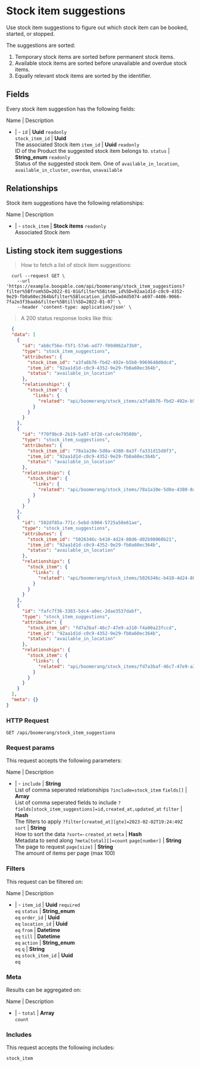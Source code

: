 # Stock item suggestions

Use stock item suggestions to figure out which stock item can be booked,
started, or stopped.

The suggestions are sorted:
  1. Temporary stock items are sorted before permanent stock items.
  2. Available stock items are sorted before unavailable and overdue stock items.
  3. Equally relevant stock items are sorted by the identifier.

## Fields
Every stock item suggestion has the following fields:

Name | Description
- | -
`id` | **Uuid** `readonly`<br>
`stock_item_id` | **Uuid** <br>The associated Stock item
`item_id` | **Uuid** `readonly`<br>ID of the Product the suggested stock item belongs to.
`status` | **String_enum** `readonly`<br>Status of the suggested stock item. One of `available_in_location`, `available_in_cluster`, `overdue`, `unavailable` 


## Relationships
Stock item suggestions have the following relationships:

Name | Description
- | -
`stock_item` | **Stock items** `readonly`<br>Associated Stock item


## Listing stock item suggestions



> How to fetch a list of stock item suggestions:

```shell
  curl --request GET \
    --url 'https://example.booqable.com/api/boomerang/stock_item_suggestions?filter%5Bfrom%5D=2022-01-01&filter%5Bitem_id%5D=92aa1d1d-c0c9-4352-9e29-fb0a60ec364b&filter%5Blocation_id%5D=ad4d5074-a697-4406-9066-7fa2e3f3baab&filter%5Btill%5D=2022-01-07' \
    --header 'content-type: application/json' \
```

> A 200 status response looks like this:

```json
  {
  "data": [
    {
      "id": "ab8cf56e-f5f1-57a6-ad77-f09d062a73b0",
      "type": "stock_item_suggestions",
      "attributes": {
        "stock_item_id": "a3fa8b76-fbd2-492e-b5b0-9969640d0dcd",
        "item_id": "92aa1d1d-c0c9-4352-9e29-fb0a60ec364b",
        "status": "available_in_location"
      },
      "relationships": {
        "stock_item": {
          "links": {
            "related": "api/boomerang/stock_items/a3fa8b76-fbd2-492e-b5b0-9969640d0dcd"
          }
        }
      }
    },
    {
      "id": "f70f9bc8-2b19-5a97-bf20-cafc4e79580b",
      "type": "stock_item_suggestions",
      "attributes": {
        "stock_item_id": "78a1a10e-5d0a-4380-8a3f-fa331d15d8f3",
        "item_id": "92aa1d1d-c0c9-4352-9e29-fb0a60ec364b",
        "status": "available_in_location"
      },
      "relationships": {
        "stock_item": {
          "links": {
            "related": "api/boomerang/stock_items/78a1a10e-5d0a-4380-8a3f-fa331d15d8f3"
          }
        }
      }
    },
    {
      "id": "502df85a-771c-5ebd-b904-5725a58e61ae",
      "type": "stock_item_suggestions",
      "attributes": {
        "stock_item_id": "5026346c-b410-4d24-88d6-d02b98060b21",
        "item_id": "92aa1d1d-c0c9-4352-9e29-fb0a60ec364b",
        "status": "available_in_location"
      },
      "relationships": {
        "stock_item": {
          "links": {
            "related": "api/boomerang/stock_items/5026346c-b410-4d24-88d6-d02b98060b21"
          }
        }
      }
    },
    {
      "id": "fafc7f36-3383-5dc4-a0ec-2dae3537dabf",
      "type": "stock_item_suggestions",
      "attributes": {
        "stock_item_id": "fd7a3baf-46c7-47e9-a310-f4a00a23fccd",
        "item_id": "92aa1d1d-c0c9-4352-9e29-fb0a60ec364b",
        "status": "available_in_location"
      },
      "relationships": {
        "stock_item": {
          "links": {
            "related": "api/boomerang/stock_items/fd7a3baf-46c7-47e9-a310-f4a00a23fccd"
          }
        }
      }
    }
  ],
  "meta": {}
}
```

### HTTP Request

`GET /api/boomerang/stock_item_suggestions`

### Request params

This request accepts the following parameters:

Name | Description
- | -
`include` | **String** <br>List of comma seperated relationships `?include=stock_item`
`fields[]` | **Array** <br>List of comma seperated fields to include `?fields[stock_item_suggestions]=id,created_at,updated_at`
`filter` | **Hash** <br>The filters to apply `?filter[created_at][gte]=2023-02-02T19:24:49Z`
`sort` | **String** <br>How to sort the data `?sort=-created_at`
`meta` | **Hash** <br>Metadata to send along `?meta[total][]=count`
`page[number]` | **String** <br>The page to request
`page[size]` | **String** <br>The amount of items per page (max 100)


### Filters

This request can be filtered on:

Name | Description
- | -
`item_id` | **Uuid** `required`<br>`eq`
`status` | **String_enum** <br>`eq`
`order_id` | **Uuid** <br>`eq`
`location_id` | **Uuid** <br>`eq`
`from` | **Datetime** <br>`eq`
`till` | **Datetime** <br>`eq`
`action` | **String_enum** <br>`eq`
`q` | **String** <br>`eq`
`stock_item_id` | **Uuid** <br>`eq`


### Meta

Results can be aggregated on:

Name | Description
- | -
`total` | **Array** <br>`count`


### Includes

This request accepts the following includes:

`stock_item`





